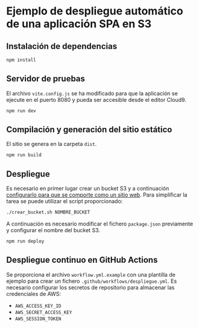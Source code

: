 # Ejemplo de despliegue automático de una aplicación SPA en S3

## Instalación de dependencias

```sh
npm install
```

## Servidor de pruebas
El archivo `vite.config.js` se ha modificado para que la aplicación se ejecute en el puerto 8080 y pueda ser accesible desde el editor Cloud9.

```sh
npm run dev
```

## Compilación y generación del sitio estático
El sitio se genera en la carpeta `dist`.

```sh
npm run build
```

## Despliegue
Es necesario en primer lugar crear un bucket S3 y a continuación [configurarlo para que se comporte como un sitio web](https://docs.aws.amazon.com/AmazonS3/latest/userguide/WebsiteAccessPermissionsReqd.html). Para simplificar la tarea se puede utilizar el script proporcionado:

```sh
./crear_bucket.sh NOMBRE_BUCKET
```

A continuación es necesario modificar el fichero `package.json` previamente y configurar el nombre del bucket S3.


```sh
npm run deploy
```

## Despliegue continuo en GitHub Actions
Se proporciona el archivo `workflow.yml.example` con una plantilla de ejemplo para crear un fichero `.github/workflows/despliegue.yml`. Es necesario configurar los secretos de repositorio para almacenar las credenciales de AWS:
- `AWS_ACCESS_KEY_ID`
- `AWS_SECRET_ACCESS_KEY`
- `AWS_SESSION_TOKEN`